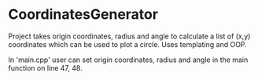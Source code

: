 # CoordinatesGenerator

Project takes origin coordinates, radius and angle to calculate a list of (x,y) coordinates which can be used to plot a circle. Uses templating and OOP.

In 'main.cpp' user can set origin coordinates, radius and angle in the main function on line 47, 48. 
